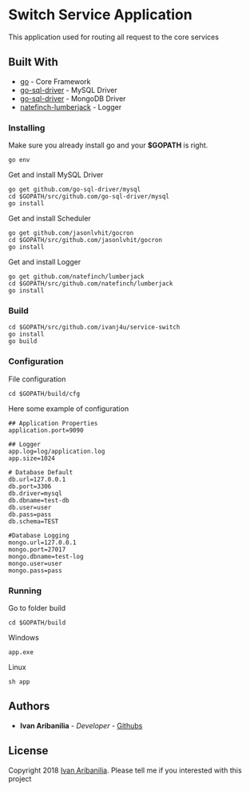 # Switch Service Application

This application used for routing all request to the core services


## Built With

* [go](https://golang.org/doc/) - Core Framework
* [go-sql-driver](https://github.com/go-sql-driver/mysql) - MySQL Driver
* [go-sql-driver](https://github.com/globalsign/mgo) - MongoDB Driver
* [natefinch-lumberjack](https://github.com/natefinch/lumberjack) - Logger


### Installing

Make sure you already install go and your **$GOPATH** is right.

```
go env
```

Get and install MySQL Driver
```
go get github.com/go-sql-driver/mysql
cd $GOPATH/src/github.com/go-sql-driver/mysql
go install
```

Get and install Scheduler
```
go get github.com/jasonlvhit/gocron
cd $GOPATH/src/github.com/jasonlvhit/gocron
go install
```

Get and install Logger
```
go get github.com/natefinch/lumberjack
cd $GOPATH/src/github.com/natefinch/lumberjack
go install
```

### Build
```
cd $GOPATH/src/github.com/ivanj4u/service-switch
go install
go build
```
### Configuration
File configuration
```
cd $GOPATH/build/cfg
```
Here some example of configuration
```
## Application Properties
application.port=9090

## Logger
app.log=log/application.log
app.size=1024

# Database Default
db.url=127.0.0.1
db.port=3306
db.driver=mysql
db.dbname=test-db
db.user=user
db.pass=pass
db.schema=TEST

#Database Logging
mongo.url=127.0.0.1
mongo.port=27017
mongo.dbname=test-log
mongo.user=user
mongo.pass=pass

```

### Running

Go to folder build
```
cd $GOPATH/build
```
Windows
```
app.exe
```
Linux
```
sh app
```

## Authors

* **Ivan Aribanilia** - *Developer* - [Githubs](https://github.com/ivanj4u)

## License

Copyright 2018 [Ivan Aribanilia](mailto:angko.j4u@gmail.com).
Please tell me if you interested with this project

